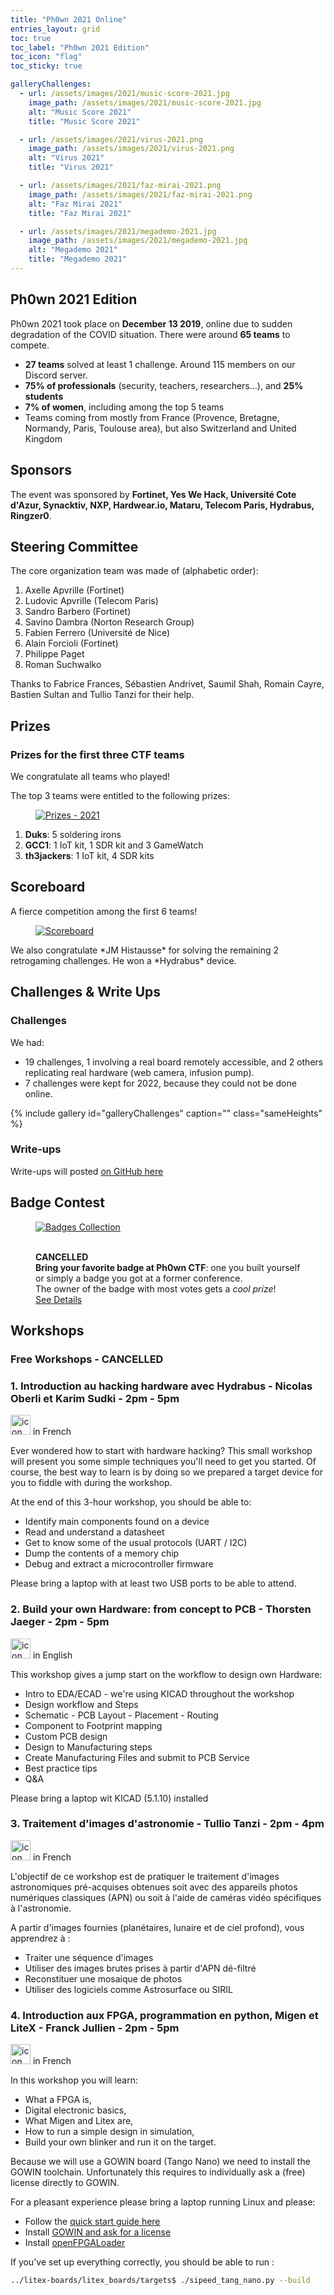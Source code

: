 ```yaml
---
title: "Ph0wn 2021 Online"
entries_layout: grid
toc: true
toc_label: "Ph0wn 2021 Edition"
toc_icon: "flag"
toc_sticky: true

galleryChallenges:  
  - url: /assets/images/2021/music-score-2021.jpg
    image_path: /assets/images/2021/music-score-2021.jpg
    alt: "Music Score 2021"
    title: "Music Score 2021"

  - url: /assets/images/2021/virus-2021.png
    image_path: /assets/images/2021/virus-2021.png
    alt: "Virus 2021"
    title: "Virus 2021"

  - url: /assets/images/2021/faz-mirai-2021.png
    image_path: /assets/images/2021/faz-mirai-2021.png
    alt: "Faz Mirai 2021"
    title: "Faz Mirai 2021"

  - url: /assets/images/2021/megademo-2021.jpg
    image_path: /assets/images/2021/megademo-2021.jpg
    alt: "Megademo 2021"
    title: "Megademo 2021"
---
```



## Ph0wn 2021 Edition
<p>
  Ph0wn 2021 took place on <b>December 13 2019</b>, online due to sudden degradation of the COVID situation. There were around <b>65 teams</b> to compete.
</p>
<ul>
  <li><b>27 teams</b> solved at least 1 challenge. Around 115 members on our Discord server.</li>
  <li><b>75% of professionals</b> (security, teachers, researchers...), and <b>25% students</b></li>
  <li><b>7% of women</b>, including among the top 5 teams</li>
  <li>Teams coming from mostly from France (Provence, Bretagne, Normandy, Paris, Toulouse area), but also Switzerland and United Kingdom</li>
</ul>

## Sponsors 
<p>
  The event was sponsored by <b>Fortinet, Yes We Hack, Universit&eacute; Cote d'Azur, Synacktiv, NXP, Hardwear.io, Mataru, Telecom Paris, Hydrabus, Ringzer0</b>.
</p>

## Steering Committee
<p>
  The core organization team was made of (alphabetic order): 
</p>
<ol>
  <li>Axelle Apvrille (Fortinet)</li>
  <li>Ludovic Apvrille (Telecom Paris)</li>
  <li>Sandro Barbero (Fortinet)</li>
  <li>Savino Dambra (Norton Research Group)</li>
  <li>Fabien Ferrero (Universit&eacute; de Nice)</li>
  <li>Alain Forcioli (Fortinet)</li>
  <li>Philippe Paget</li>
  <li>Roman Suchwalko</li>
</ol>
<p>
  Thanks to Fabrice Frances, Sébastien Andrivet, Saumil Shah, Romain Cayre, Bastien Sultan and Tullio Tanzi for their help.
</p>
	
## Prizes
<!-- prizes -->

<h3>Prizes for the first three CTF teams</h3>
<p>
  We congratulate all teams who played!
</p>
<p>
  The top 3 teams were entitled to the following prizes:
</p>

<figure class="align-center">
    <a href="/assets/images/2021/prizes_2021.png" class="image-popup" title="Winners Prizes">
      <img src="/assets/images/2021/prizes_2021.png" alt="Prizes - 2021">
    </a>
    <figcaption>
    <p class="text-center"></p>
  </figcaption>
</figure>

<ol>
  <li><b>Duks</b>: 5 soldering irons</li>
  <li><b>GCC1</b>: 1 IoT kit, 1 SDR kit and 3 GameWatch</li>
  <li><b>th3jackers</b>: 1 IoT kit, 4 SDR kits</li>
</ol>

## Scoreboard
<p>
A fierce competition among the first 6 teams!
</p>
<figure class="align-center">
    <a href="/assets/images/2021/scoreboard-2021.png" class="image-popup" title="Scoreboard">
      <img src="/assets/images/2021/scoreboard-2021.png" alt="Scoreboard">
    </a>
    <figcaption>
    <p class="text-center"></p>
  </figcaption>
</figure>

<p>
We also congratulate *JM Histausse* for solving the remaining 2 retrogaming challenges. He won a *Hydrabus* device.
</p>

## Challenges & Write Ups

### Challenges
We had:
<ul>
  <li>19 challenges, 1 involving a real board remotely accessible, and 2 others replicating real hardware (web camera, infusion pump).
  </li>
  <li>
    7 challenges were kept for 2022, because they could not be done online.
  </li>
</ul>

{% include gallery id="galleryChallenges" caption="" class="sameHeights" %}

### Write-ups

Write-ups will posted <a href="https://github.com/ph0wn/writeups">on GitHub here</a>


## Badge Contest

<figure class="align-center">
    <a href="/assets/images/badges/badges-collection.jpg" class="image-popup" title="Badges Collection">
      <img src="/assets/images/badges/badges-collection.jpg" alt="Badges Collection">
    </a>
    <figcaption>
    <p class="text-center">
      <br><b>CANCELLED</b>
      <br>
      <b>Bring your favorite badge at Ph0wn CTF</b>: one you built yourself or simply a badge you got at a former conference.<br>
      The owner of the badge with most votes gets a <i>cool prize</i>!<br>
      <a href="/badges" class="btn btn-xl btn-light mr-4">See Details</a>
    </p>
  </figcaption>
</figure>


## Workshops

<!-- - Workshops -->

<h3>Free Workshops - CANCELLED</h3>
	 
### 1. Introduction au hacking hardware avec Hydrabus - Nicolas Oberli et Karim Sudki - 2pm - 5pm
<img src="/assets/images/icons/france.png"  title="icon made by www.freepik.com" alt="icon made by www.freepik.com" width="32px" /> in French<br>
<p>
  Ever wondered how to start with hardware hacking? This
  small workshop will present you some simple techniques you'll need
  to get you started. Of course, the best way to learn is by doing so we
  prepared a target device for you to fiddle with during the workshop.
</p>

<p>
  At the end of this 3-hour workshop, you should be able to:
</p>
<ul>
    <li> Identify main components found on a device</li>
    <li> Read and understand a datasheet</li>
    <li> Get to know some of the usual protocols (UART / I2C)</li>
    <li> Dump the contents of a memory chip</li>
    <li> Debug and extract a microcontroller firmware</li>
</ul>

Please bring a laptop with at least two USB ports to be able to attend.

### 2. Build your own Hardware: from concept to PCB - Thorsten Jaeger - 2pm - 5pm
<img src="/assets/images/icons/united-kingdom.png"  title="icon made by www.freepik.com" alt="icon made by www.freepik.com" width="32px" /> in English
<p>
  This workshop gives a jump start on the workflow to design own Hardware:
</p>
<ul>
    <li>Intro to EDA/ECAD - we're using KICAD throughout the workshop</li>
    <li> Design workflow and Steps</li>
    <li> Schematic - PCB Layout - Placement - Routing</li>
    <li> Component to Footprint mapping</li>
    <li> Custom PCB design</li>
    <li> Design to Manufacturing steps</li>
    <li> Create Manufacturing Files and submit to PCB Service</li>
    <li> Best practice tips</li>
    <li> Q&A</li>
</ul>
Please bring a laptop wit KICAD (5.1.10) installed

### 3. Traitement d'images d'astronomie - Tullio Tanzi - 2pm - 4pm

<img src="/assets/images/icons/france.png"  title="icon made by www.freepik.com" alt="icon made by www.freepik.com" width="32px" /> in French<br>
<p>
  L'objectif de ce workshop est de pratiquer le traitement d'images astronomiques pr&eacute;-acquises obtenues soit avec des appareils photos num&eacute;riques classiques (APN) ou soit &agrave; l'aide de cam&eacute;ras vid&eacute;o sp&eacute;cifiques &agrave;  l'astronomie.
</p>

<p>
A partir d'images fournies (plan&eacute;taires, lunaire et de ciel profond), vous apprendrez &agrave; :
</p>
<ul>
    <li>Traiter une s&eacute;quence d'images</li>
    <li>Utiliser des images brutes prises &agrave; partir d'APN d&eacute;-filtr&eacute;</li>
    <li>Reconstituer une mosaique de photos</li>
    <li>Utiliser des logiciels comme Astrosurface ou SIRIL</li>
</ul>


### 4. Introduction aux FPGA, programmation en python, Migen et LiteX - Franck Jullien - 2pm - 5pm

<img src="/assets/images/icons/france.png"  title="icon made by www.freepik.com" alt="icon made by www.freepik.com" width="32px" /> in French<br>
<p>
  In this workshop you will learn:
</p>
<ul>
    <li> What a FPGA is,</li>
    <li> Digital electronic basics,</li>
    <li> What Migen and Litex are,</li>
    <li> How to run a simple design in simulation,</li>
    <li> Build your own blinker and run it on the target.</li>
</ul>

<p>
  Because we will use a GOWIN board (Tango Nano) we need to install the GOWIN toolchain.
  Unfortunately this requires to individually ask a (free) license directly to GOWIN.
</p>
<p>
For a pleasant experience please bring a laptop running Linux and please:
</p>
<ul>
    <li> Follow the <a href="https://github.com/enjoy-digital/litex">quick start guide here</a> </li>
    <li> Install <a href="https://www.gowinsemi.com/en/support/download_eda/">GOWIN and ask for a license</a></li>
    <li> Install <a href="https://github.com/trabucayre/openFPGALoader">openFPGALoader</a></li>
</ul>

<p>
If you've set up everything correctly, you should be able to run :
</p>

```bash
../litex-boards/litex_boards/targets$ ./sipeed_tang_nano.py --build
```
		 
	 

